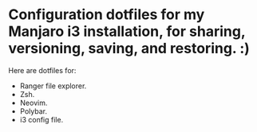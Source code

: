 # Configuration dotfiles for my Manjaro i3 installation, for sharing, versioning, saving, and restoring. :)

Here are dotfiles for:
- Ranger file explorer.
- Zsh.
- Neovim.
- Polybar.
- i3 config file.

